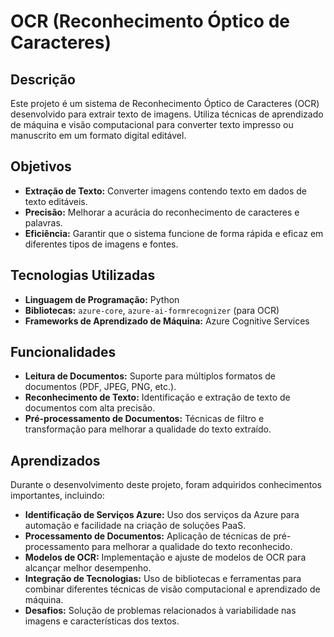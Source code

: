 # OCR (Reconhecimento Óptico de Caracteres)

## Descrição

Este projeto é um sistema de Reconhecimento Óptico de Caracteres (OCR) desenvolvido para extrair texto de imagens. Utiliza técnicas de aprendizado de máquina e visão computacional para converter texto impresso ou manuscrito em um formato digital editável.

## Objetivos

- **Extração de Texto:** Converter imagens contendo texto em dados de texto editáveis.
- **Precisão:** Melhorar a acurácia do reconhecimento de caracteres e palavras.
- **Eficiência:** Garantir que o sistema funcione de forma rápida e eficaz em diferentes tipos de imagens e fontes.

## Tecnologias Utilizadas

- **Linguagem de Programação:** Python
- **Bibliotecas:** `azure-core`, `azure-ai-formrecognizer` (para OCR)
- **Frameworks de Aprendizado de Máquina:** Azure Cognitive Services

## Funcionalidades

- **Leitura de Documentos:** Suporte para múltiplos formatos de documentos (PDF, JPEG, PNG, etc.).
- **Reconhecimento de Texto:** Identificação e extração de texto de documentos com alta precisão.
- **Pré-processamento de Documentos:** Técnicas de filtro e transformação para melhorar a qualidade do texto extraído.

## Aprendizados

Durante o desenvolvimento deste projeto, foram adquiridos conhecimentos importantes, incluindo:

- **Identificação de Serviços Azure:** Uso dos serviços da Azure para automação e facilidade na criação de soluções PaaS.
- **Processamento de Documentos:** Aplicação de técnicas de pré-processamento para melhorar a qualidade do texto reconhecido.
- **Modelos de OCR:** Implementação e ajuste de modelos de OCR para alcançar melhor desempenho.
- **Integração de Tecnologias:** Uso de bibliotecas e ferramentas para combinar diferentes técnicas de visão computacional e aprendizado de máquina.
- **Desafios:** Solução de problemas relacionados à variabilidade nas imagens e características dos textos.

